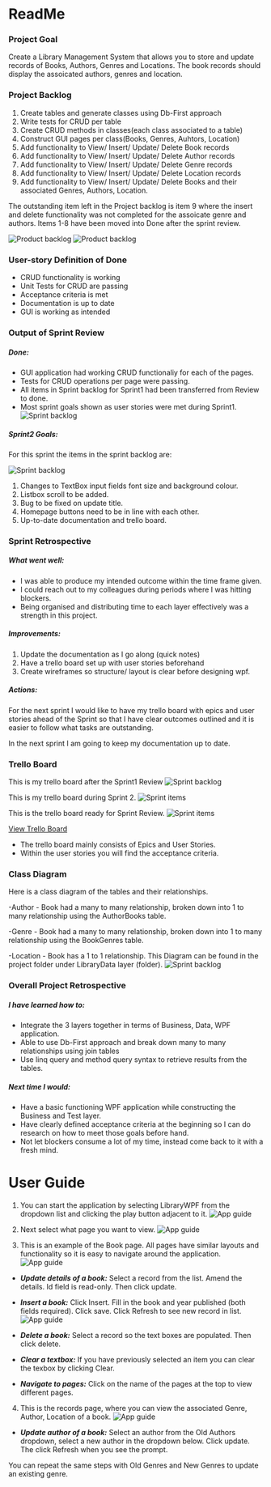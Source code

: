 # ReadMe

### Project Goal

Create a Library Management System that allows you to store and update records of Books, Authors, Genres and Locations.
The book records should display the assoicated authors, genres and location.

### Project Backlog
1.	Create tables and generate classes using Db-First approach
2.  Write tests for CRUD per table
3.  Create CRUD methods in classes(each class associated to a table)
4.  Construct GUI pages per class(Books, Genres, Auhtors, Location)
5.  Add functionality to View/ Insert/ Update/ Delete Book records 
6.	Add functionality to View/ Insert/ Update/ Delete Author records 
7.	Add functionality to View/ Insert/ Update/ Delete Genre records 
8.	Add functionality to View/ Insert/ Update/ Delete Location records 
9.	Add functionality to View/ Insert/ Update/ Delete Books and their associated Genres, Authors, Location. 

The outstanding item left in the Project backlog is item 9 where the insert and delete functionality was not completed for the assoicate genre and authors.
Items 1-8 have been moved into Done after the sprint review.

![Product backlog](./images/Pbacklog1.PNG)
![Product backlog](./images/Pbacklog2.PNG)

### User-story Definition of Done
* CRUD functionality is working
* Unit Tests for CRUD are passing
* Acceptance criteria is met
* Documentation is up to date
* GUI is working as intended

### Output of Sprint Review
##### Done:
* GUI application had working CRUD functionaliy for each of the pages.
* Tests for CRUD operations per page were passing.
* All items in Sprint backlog for Sprint1 had been transferred from Review to done.
* Most sprint goals shown as user stories were met during Sprint1.
![Sprint backlog](./images/SprintReview1.PNG)

##### Sprint2 Goals:
For this sprint the items in the sprint backlog are:

![Sprint backlog](./images/Sbacklog.PNG)

1. Changes to TextBox input fields font size and background colour.
2. Listbox scroll to be added.
3. Bug to be fixed on update title.
4. Homepage buttons need to be in line with each other. 
5. Up-to-date documentation and trello board.

### Sprint Retrospective

##### What went well: 
* I was able to produce my intended outcome within the time frame given.
* I could reach out to my colleagues during periods where I was hitting blockers.
* Being organised and distributing time to each layer effectively was a strength in this project.

##### Improvements:
1. Update the documentation as I go along (quick notes)
2. Have a trello board set up with user stories beforehand
3. Create wireframes so structure/ layout is clear before designing wpf.

##### Actions:
For the next sprint I would like to have my trello board with epics and user stories ahead of the Sprint so that I have clear outcomes outlined
and it is easier to follow what tasks are outstanding.

In the next sprint I am going to keep my documentation up to date.

### Trello Board
This is my trello board after the Sprint1 Review
![Sprint backlog](./images/SprintReview1.PNG)

This is my trello board during Sprint 2.
![Sprint items](./images/Sprint2.PNG)

This is the trello board ready for Sprint Review.
![Sprint items](./images/Sprint2Review.PNG)

[View Trello Board](https://trello.com/b/ED0l1XcJ/day-planner)
- The trello board mainly consists of Epics and User Stories.
- Within the user stories you will find the acceptance criteria.

### Class Diagram
Here is a class diagram of the tables and their relationships.

-Author - Book had a many to many relationship, broken down into 1 to many relationship using the AuthorBooks table.

-Genre - Book had a many to many relationship, broken down into 1 to many relationship using the BookGenres table.

-Location - Book has a 1 to 1 relationship.
This Diagram can be found in the project folder under LibraryData layer (folder).
![Sprint backlog](./images/ClassDiagram.PNG)

### Overall Project Retrospective

##### I have learned how to:
- Integrate the 3 layers together in terms of Business, Data, WPF application.
- Able to use Db-First approach and break down many to many relationships using join tables
- Use linq query and method query syntax to retrieve results from the tables.

##### Next time I would: 
- Have a basic functioning WPF application while constructing the Business and Test layer.
- Have clearly defined acceptance criteria at the beginning so I can do research on how to meet those goals before hand.
- Not let blockers consume a lot of my time, instead come back to it with a fresh mind.

# User Guide
1. You can start the application by selecting LibraryWPF from the dropdown list and clicking the play button adjacent to it.
![App guide](./images/startWPF.PNG)

2. Next select what page you want to view.
![App guide](./images/Home.PNG)

3. This is an example of the Book page. All pages have similar layouts and functionality so it is easy to navigate around the application.
![App guide](./images/Book.PNG)

- _**Update details of a book:**_ Select a record from the list. Amend the details. Id field is read-only. Then click update.

* _**Insert a book:**_ Click Insert. Fill in the book and year published (both fields required). Click save. Click Refresh to see new record in list.
![App guide](./images/Insert.PNG)

* _**Delete a book:**_ Select a record so the text boxes are populated. Then click delete.

* _**Clear a textbox:**_ If you have previously selected an item you can clear the texbox by clicking Clear.

* _**Navigate to pages:**_ Click on the name of the pages at the top to view different pages.

4. This is the records page, where you can view the associated Genre, Author, Location of a book.
![App guide](./images/Records.PNG)
- _**Update author of a book:**_ Select an author from the Old Authors dropdown, select a new author in the dropdown below. 
Click update. The click Refresh when you see the prompt.

You can repeat the same steps with Old Genres and New Genres to update an existing genre.
